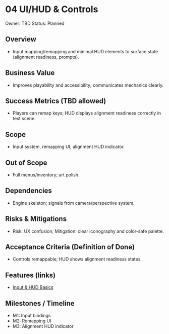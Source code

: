 # 04 UI/HUD & Controls

Owner: TBD
Status: Planned

## Overview
- Input mapping/remapping and minimal HUD elements to surface state (alignment readiness, prompts).

## Business Value
- Improves playability and accessibility; communicates mechanics clearly.

## Success Metrics (TBD allowed)
- Players can remap keys; HUD displays alignment readiness correctly in test scene.

## Scope
- Input system, remapping UI, alignment HUD indicator.

## Out of Scope
- Full menus/inventory; art polish.

## Dependencies
- Engine skeleton; signals from camera/perspective system.

## Risks & Mitigations
- Risk: UX confusion; Mitigation: clear iconography and color-safe palette.

## Acceptance Criteria (Definition of Done)
- Controls remappable; HUD shows alignment readiness states.

## Features (links)
- [Input & HUD Basics](./features/input-hud-basics/feature.md)

## Milestones / Timeline
- M1: Input bindings
- M2: Remapping UI
- M3: Alignment HUD indicator
